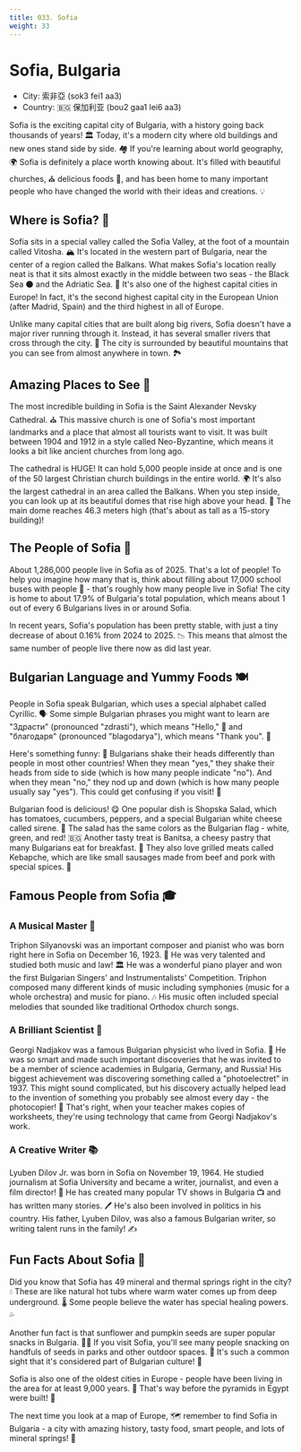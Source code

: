 ```yaml
---
title: 033. Sofia
weight: 33
---
```


# Sofia, Bulgaria

- City: 索非亞 (sok3 fei1 aa3)
- Country: 🇧🇬 保加利亚 (bou2 gaa1 lei6 aa3)

Sofia is the exciting capital city of Bulgaria, with a history going back thousands of years! 🏛️ Today, it's a modern city where old buildings and new ones stand side by side. 🏘️ If you're learning about world geography, 🌍 Sofia is definitely a place worth knowing about. It's filled with beautiful churches, ⛪ delicious foods 🍲, and has been home to many important people who have changed the world with their ideas and creations. 💡

## Where is Sofia? 📍

Sofia sits in a special valley called the Sofia Valley, at the foot of a mountain called Vitosha. 🏔️ It's located in the western part of Bulgaria, near the center of a region called the Balkans. What makes Sofia's location really neat is that it sits almost exactly in the middle between two seas - the Black Sea ⚫ and the Adriatic Sea. 🌊 It's also one of the highest capital cities in Europe! In fact, it's the second highest capital city in the European Union (after Madrid, Spain) and the third highest in all of Europe.

Unlike many capital cities that are built along big rivers, Sofia doesn't have a major river running through it. Instead, it has several smaller rivers that cross through the city. 🌊 The city is surrounded by beautiful mountains that you can see from almost anywhere in town. 🏞️

## Amazing Places to See 🏰

The most incredible building in Sofia is the Saint Alexander Nevsky Cathedral. ⛪ This massive church is one of Sofia's most important landmarks and a place that almost all tourists want to visit. It was built between 1904 and 1912 in a style called Neo-Byzantine, which means it looks a bit like ancient churches from long ago.

The cathedral is HUGE! It can hold 5,000 people inside at once and is one of the 50 largest Christian church buildings in the entire world. 🌍 It's also the largest cathedral in an area called the Balkans. When you step inside, you can look up at its beautiful domes that rise high above your head. 🌟 The main dome reaches 46.3 meters high (that's about as tall as a 15-story building)!

## The People of Sofia 👥

About 1,286,000 people live in Sofia as of 2025. That's a lot of people! To help you imagine how many that is, think about filling about 17,000 school buses with people 🚌 - that's roughly how many people live in Sofia! The city is home to about 17.9% of Bulgaria's total population, which means about 1 out of every 6 Bulgarians lives in or around Sofia.

In recent years, Sofia's population has been pretty stable, with just a tiny decrease of about 0.16% from 2024 to 2025. 📉 This means that almost the same number of people live there now as did last year.

## Bulgarian Language and Yummy Foods 🍽️

People in Sofia speak Bulgarian, which uses a special alphabet called Cyrillic. 🗣️ Some simple Bulgarian phrases you might want to learn are "Здрасти" (pronounced "zdrasti"), which means "Hello," 👋 and "благодаря" (pronounced "blagodarya"), which means "Thank you". 🙏

Here's something funny: 🤭 Bulgarians shake their heads differently than people in most other countries! When they mean "yes," they shake their heads from side to side (which is how many people indicate "no"). And when they mean "no," they nod up and down (which is how many people usually say "yes"). This could get confusing if you visit! 🤔

Bulgarian food is delicious! 😋 One popular dish is Shopska Salad, which has tomatoes, cucumbers, peppers, and a special Bulgarian white cheese called sirene. 🥗 The salad has the same colors as the Bulgarian flag - white, green, and red! 🇧🇬 Another tasty treat is Banitsa, a cheesy pastry that many Bulgarians eat for breakfast. 🥐 They also love grilled meats called Kebapche, which are like small sausages made from beef and pork with special spices. 🍖

## Famous People from Sofia 🎓

### A Musical Master 🎼

Triphon Silyanovski was an important composer and pianist who was born right here in Sofia on December 16, 1923. 🎹 He was very talented and studied both music and law! 🏛️ He was a wonderful piano player and won the first Bulgarian Singers' and Instrumentalists' Competition. Triphon composed many different kinds of music including symphonies (music for a whole orchestra) and music for piano. 🎶 His music often included special melodies that sounded like traditional Orthodox church songs.

### A Brilliant Scientist 🔬

Georgi Nadjakov was a famous Bulgarian physicist who lived in Sofia. 🧪 He was so smart and made such important discoveries that he was invited to be a member of science academies in Bulgaria, Germany, and Russia! His biggest achievement was discovering something called a "photoelectret" in 1937. This might sound complicated, but his discovery actually helped lead to the invention of something you probably see almost every day - the photocopier! 📠 That's right, when your teacher makes copies of worksheets, they're using technology that came from Georgi Nadjakov's work.

### A Creative Writer 📚

Lyuben Dilov Jr. was born in Sofia on November 19, 1964. He studied journalism at Sofia University and became a writer, journalist, and even a film director! 🎥 He has created many popular TV shows in Bulgaria 📺 and has written many stories. 🖊️ He's also been involved in politics in his country. His father, Lyuben Dilov, was also a famous Bulgarian writer, so writing talent runs in the family! ✍️

## Fun Facts About Sofia 🌟

Did you know that Sofia has 49 mineral and thermal springs right in the city? 💧 These are like natural hot tubs where warm water comes up from deep underground. 🌡️ Some people believe the water has special healing powers. 💦

Another fun fact is that sunflower and pumpkin seeds are super popular snacks in Bulgaria. 🌻🎃 If you visit Sofia, you'll see many people snacking on handfuls of seeds in parks and other outdoor spaces. 🌳 It's such a common sight that it's considered part of Bulgarian culture! 🤗

Sofia is also one of the oldest cities in Europe - people have been living in the area for at least 9,000 years. 🔄 That's way before the pyramids in Egypt were built! 🏺

The next time you look at a map of Europe, 🗺️ remember to find Sofia in Bulgaria - a city with amazing history, tasty food, smart people, and lots of mineral springs! 💖